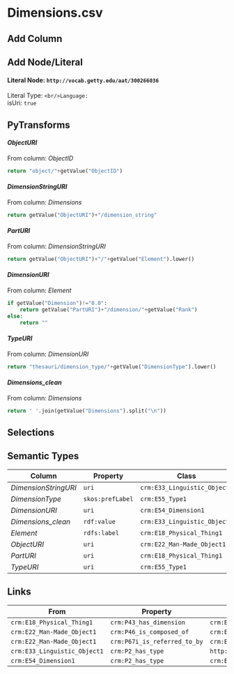 # Dimensions.csv

## Add Column

## Add Node/Literal
#### Literal Node: `http://vocab.getty.edu/aat/300266036`
Literal Type: ``
<br/>Language: ``
<br/>isUri: `true`


## PyTransforms
#### _ObjectURI_
From column: _ObjectID_
``` python
return "object/"+getValue("ObjectID")
```

#### _DimensionStringURI_
From column: _Dimensions_
``` python
return getValue("ObjectURI")+"/dimension_string"
```

#### _PartURI_
From column: _DimensionStringURI_
``` python
return getValue("ObjectURI")+"/"+getValue("Element").lower()
```

#### _DimensionURI_
From column: _Element_
``` python
if getValue("Dimension")!="0.0":
    return getValue("PartURI")+"/dimension/"+getValue("Rank")
else:
    return ""
```

#### _TypeURI_
From column: _DimensionURI_
``` python
return "thesauri/dimension_type/"+getValue("DimensionType").lower()
```

#### _Dimensions_clean_
From column: _Dimensions_
``` python
return ' '.join(getValue("Dimensions").split("\n"))
```


## Selections

## Semantic Types
| Column | Property | Class |
|  ----- | -------- | ----- |
| _DimensionStringURI_ | `uri` | `crm:E33_Linguistic_Object1`|
| _DimensionType_ | `skos:prefLabel` | `crm:E55_Type1`|
| _DimensionURI_ | `uri` | `crm:E54_Dimension1`|
| _Dimensions_clean_ | `rdf:value` | `crm:E33_Linguistic_Object1`|
| _Element_ | `rdfs:label` | `crm:E18_Physical_Thing1`|
| _ObjectURI_ | `uri` | `crm:E22_Man-Made_Object1`|
| _PartURI_ | `uri` | `crm:E18_Physical_Thing1`|
| _TypeURI_ | `uri` | `crm:E55_Type1`|


## Links
| From | Property | To |
|  --- | -------- | ---|
| `crm:E18_Physical_Thing1` | `crm:P43_has_dimension` | `crm:E54_Dimension1`|
| `crm:E22_Man-Made_Object1` | `crm:P46_is_composed_of` | `crm:E18_Physical_Thing1`|
| `crm:E22_Man-Made_Object1` | `crm:P67i_is_referred_to_by` | `crm:E33_Linguistic_Object1`|
| `crm:E33_Linguistic_Object1` | `crm:P2_has_type` | `http://vocab.getty.edu/aat/300266036`|
| `crm:E54_Dimension1` | `crm:P2_has_type` | `crm:E55_Type1`|
